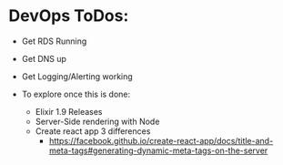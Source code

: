 # DevOps ToDos:

- Get RDS Running
- Get DNS up
- Get Logging/Alerting working

- To explore once this is done:
  - Elixir 1.9 Releases
  - Server-Side rendering with Node
  - Create react app 3 differences
    - https://facebook.github.io/create-react-app/docs/title-and-meta-tags#generating-dynamic-meta-tags-on-the-server
